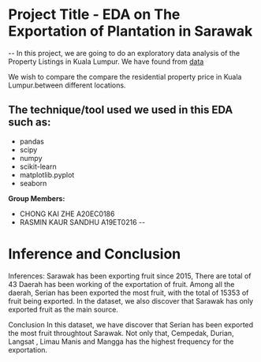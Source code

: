 # Project Title - EDA on The Exportation of Plantation in Sarawak
--
In this project, we are going to do an exploratory data analysis of the Property Listings in Kuala Lumpur. We have found from [data](https://www.data.gov.my/data/ms_MY/dataset/pengeluaran-tanaman-buah-mengikut-daerah-di-sarawak)

We wish to compare the compare the residential property price in Kuala Lumpur.between different locations.

## The technique/tool used we used in this EDA such as:

- pandas
- scipy
- numpy
- scikit-learn
- matplotlib.pyplot
- seaborn

**Group Members:**

- CHONG KAI ZHE A20EC0186
- RASMIN KAUR SANDHU A19ET0216
--
# Inference and Conclusion

Inferences: Sarawak has been exporting fruit since 2015, There are total of 43 Daerah has been working of the exportation of fruit. Among all the daerah, Serian has been exported the most fruit, with the total of 15353 of fruit being exported. In the dataset, we also discover that Sarawak has only exported fruit as the main source.

Conclusion In this dataset, we have discover that Serian has been exported the most fruit throughtout Sarawak. Not only that, Cempedak, Durian, Langsat , Limau Manis and Mangga has the highest frequency for the exportation.
